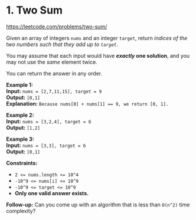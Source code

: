 # 1. Two Sum

https://leetcode.com/problems/two-sum/

Given an array of integers `nums` and an integer `target`, return _indices of the two numbers such that they add up to `target`_.

You may assume that each input would have **_exactly_ one solution**, and you may not use the _same_ element twice.

You can return the answer in any order.

**Example 1:**\
**Input:** `nums = [2,7,11,15], target = 9`\
**Output:** `[0,1]`\
**Explanation:** `Because nums[0] + nums[1] == 9, we return [0, 1].`

**Example 2:**\
**Input:** `nums = [3,2,4], target = 6`\
**Output:** `[1,2]`

**Example 3:**\
**Input:** `nums = [3,3], target = 6`\
**Output:** `[0,1]`

**Constraints:**

- `2 <= nums.length <= 10^4`
- `-10^9 <= nums[i] <= 10^9`
- `-10^9 <= target <= 10^9`
- **Only one valid answer exists.**

**Follow-up:** Can you come up with an algorithm that is less than `O(n^2)` time complexity?
